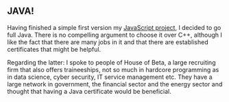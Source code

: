 ## JAVA! 

Having finished a simple first version my [JavaScript project](https://geertjan-kuip.github.io/learning-javascript/), I decided to go full Java. There is no compelling argument to choose it over C++, although I like the fact that there are many jobs in it and that there are established certificates that might be helpful.

Regarding the latter: I spoke to people of House of Beta, a large recruiting firm that also offers traineeships, not so much in hardcore programming as in data science, cyber security, IT service management etc. They have a large network in government, the financial sector and the energy sector and thought that having a Java certificate would be beneficial.
